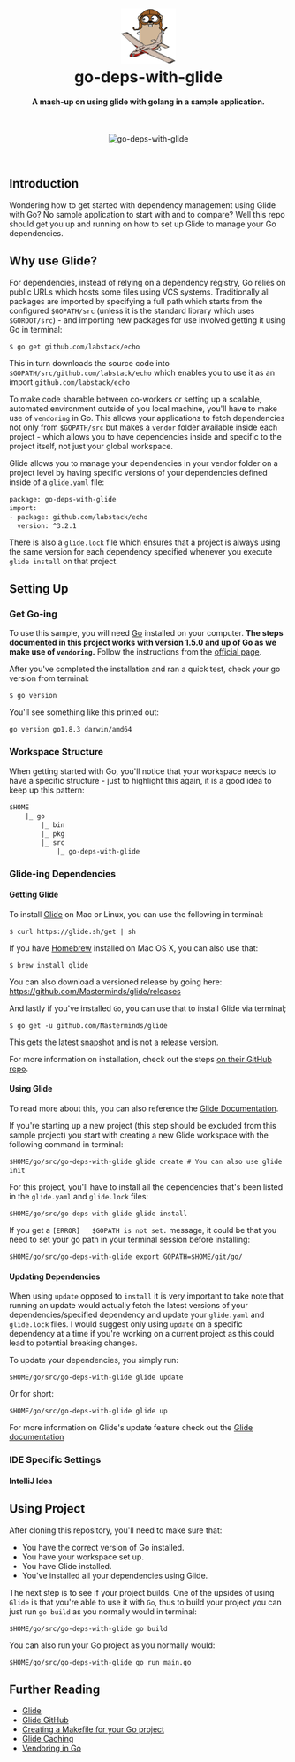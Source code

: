 <h1 align="center">
  <a href="https://raw.githubusercontent.com/svbygoibear/go-deps-with-glide/master/img/go_glide.png"><img src="https://raw.githubusercontent.com/svbygoibear/go-deps-with-glide/master/img/go_glide.png" alt="go-deps-with-glide" width="100"></a>
  <br>
  go-deps-with-glide
  <br>
</h1>

<h4 align="center">A mash-up on using glide with golang in a sample application.</h4>
<br>
<p align="center">
    <img src="https://raw.githubusercontent.com/svbygoibear/go-deps-with-glide/master/img/go_glide.gif" alt="go-deps-with-glide">
</p>
<br>

## Introduction
Wondering how to get started with dependency management using Glide with Go? No sample application to start with and to compare? Well this repo should get you up and running on how to set up Glide to manage your Go dependencies.

## Why use Glide?
For dependencies, instead of relying on a dependency registry, Go relies on public URLs which hosts some files using VCS systems.
Traditionally all packages are imported by specifying a full path which starts from the configured `$GOPATH/src` (unless it is the standard library which uses `$GOROOT/src`) - and importing new packages for use involved getting it using Go in terminal:
```
$ go get github.com/labstack/echo
```
This in turn downloads the source code into `$GOPATH/src/github.com/labstack/echo` which enables you to use it as an import `github.com/labstack/echo`

To make code sharable between co-workers or setting up a scalable, automated environment outside of you local machine, you'll have to make use of `vendoring` in Go. This allows your applications to fetch dependencies not only from `$GOPATH/src` but makes a `vendor` folder available inside each project - which allows you to have dependencies inside and specific to the project itself, not just your global workspace.
 
Glide allows you to manage your dependencies in your vendor folder on a project level by having specific versions of your dependencies defined inside of a `glide.yaml` file:
```
package: go-deps-with-glide
import:
- package: github.com/labstack/echo
  version: ^3.2.1
```

There is also a `glide.lock` file which ensures that a project is always using the same version for each dependency specified whenever you execute `glide install` on that project.

## Setting Up

### Get Go-ing
To use this sample, you will need [Go](https://golang.org) installed on your computer. **The steps documented in this project works with version 1.5.0 and up of Go as we make use of `vendoring`.**
Follow the instructions from the [official page](https://golang.org/doc/install). 

After you've completed the installation and ran a quick test, check your go version from terminal:
```
$ go version
```
You'll see something like this printed out:
```
go version go1.8.3 darwin/amd64
```
### Workspace Structure
When getting started with Go, you'll notice that your workspace needs to have a specific structure - just to highlight this again, it is a good idea to keep up this pattern:
```
$HOME
    |_ go
        |_ bin
        |_ pkg
        |_ src
            |_ go-deps-with-glide
```

### Glide-ing Dependencies
#### Getting Glide
To install [Glide](https://github.com/Masterminds/glide) on Mac or Linux, you can use the following in terminal:
```
$ curl https://glide.sh/get | sh
```

If you have [Homebrew](https://brew.sh) installed on Mac OS X, you can also use that:
```
$ brew install glide
```

You can also download a versioned release by going here: https://github.com/Masterminds/glide/releases

And lastly if you've installed `Go`, you can use that to install Glide via terminal;
```
$ go get -u github.com/Masterminds/glide
```
This gets the latest snapshot and is not a release version.

For more information on installation, check out the steps [on their GitHub repo](https://github.com/Masterminds/glide#install).

#### Using Glide
To read more about this, you can also reference the [Glide Documentation](https://github.com/Masterminds/glide#usage).

If you're starting up a new project (this step should be excluded from this sample project) you start with creating a new Glide workspace with the following command in terminal:
```
$HOME/go/src/go-deps-with-glide glide create # You can also use glide init
```

For this project, you'll have to install all the dependencies that's been listed in the `glide.yaml` and `glide.lock` files:
```
$HOME/go/src/go-deps-with-glide glide install 
```

If you get a `[ERROR]	$GOPATH is not set.` message, it could be that you need to set your go path in your terminal session before installing:
```
$HOME/go/src/go-deps-with-glide export GOPATH=$HOME/git/go/
```

#### Updating Dependencies
When using `update` opposed to `install` it is very important to take note that running an update would actually fetch the latest versions of your dependencies/specified dependency and update your `glide.yaml` and `glide.lock` files.
I would suggest only using `update` on a specific dependency at a time if you're working on a current project as this could lead to potential breaking changes.

To update your dependencies, you simply run:
```
$HOME/go/src/go-deps-with-glide glide update
```
Or for short:
```
$HOME/go/src/go-deps-with-glide glide up
```

For more information on Glide's update feature check out the [Glide documentation](https://github.com/Masterminds/glide#glide-update-aliased-to-up)

### IDE Specific Settings
#### IntelliJ Idea

## Using Project
After cloning this repository, you'll need to make sure that:
- You have the correct version of Go installed.
- You have your workspace set up.
- You have Glide installed.
- You've installed all your dependencies using Glide.

The next step is to see if your project builds. One of the upsides of using `Glide` is that you're able to use it with `Go`, thus to build your project you can just run `go build` as you normally would in terminal:
```
$HOME/go/src/go-deps-with-glide go build
```

You can also run your Go project as you normally would:
```
$HOME/go/src/go-deps-with-glide go run main.go
```

## Further Reading
- [Glide](https://glide.sh)
- [Glide GitHub](https://github.com/Masterminds/glide)
- [Creating a Makefile for your Go project](https://vincent.bernat.im/en/blog/2017-makefile-build-golang)
- [Glide Caching](https://github.com/Masterminds/glide/issues/178)
- [Vendoring in Go](https://goenning.net/2017/02/23/packages-vendoring-in-go/)